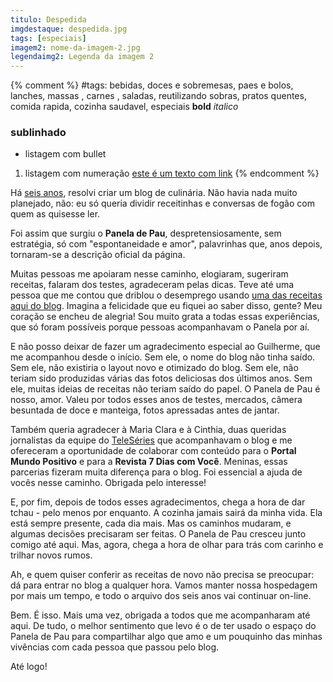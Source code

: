 ```yaml
---
titulo: Despedida
imgdestaque: despedida.jpg
tags: [especiais]
imagem2: nome-da-imagem-2.jpg
legendaimg2: Legenda da imagem 2
---
```

{% comment %}
#tags: bebidas, doces e sobremesas, paes e bolos, lanches, massas , carnes , saladas, reutilizando sobras, pratos quentes, comida rapida, cozinha saudavel, especiais
**bold**
*italico*
### sublinhado
* listagem com bullet
1. listagem com numeração
[este é um texto com link](https://www.enderecodolink.com)
{% endcomment %}

Há [seis anos](https://www.enderecodolink.com), resolvi criar um blog de culinária. Não havia nada muito planejado, não: eu só queria dividir receitinhas e conversas de fogão com quem as quisesse ler.

Foi assim que surgiu o **Panela de Pau**, despretensiosamente, sem estratégia, só com "espontaneidade e amor", palavrinhas que, anos depois, tornaram-se a descrição oficial da página.

Muitas pessoas me apoiaram nesse caminho, elogiaram, sugeriram receitas, falaram dos testes, agradeceram pelas dicas. Teve até uma pessoa que me contou que driblou o desemprego usando [uma das receitas aqui do blog](http://paneladepau.com.br/rapadura-de-amendoim-e-leite-condensado/). Imagina a felicidade que eu fiquei ao saber disso, gente? Meu coração se encheu de alegria! Sou muito grata a todas essas experiências, que só foram possíveis porque pessoas acompanhavam o Panela por aí. 

E não posso deixar de fazer um agradecimento especial ao Guilherme, que me acompanhou desde o início. Sem ele, o nome do blog não tinha saído. Sem ele, não existiria o layout novo e otimizado do blog. Sem ele, não teriam sido produzidas várias das fotos deliciosas dos últimos anos. Sem ele, muitas ideias de receitas não teriam saído do papel. O Panela de Pau é nosso, amor. Valeu por todos esses anos de testes, mercados, câmera besuntada de doce e manteiga, fotos apressadas antes de jantar. 

Também queria agradecer à Maria Clara e à Cinthia, duas queridas jornalistas da equipe do [TeleSéries](http://www.teleseries.com.br/) que acompanhavam o blog e me ofereceram a oportunidade de colaborar com conteúdo para o **Portal Mundo Positivo** e para a **Revista 7 Dias com Você**. Meninas, essas parcerias fizeram muita diferença para o blog. Foi essencial a ajuda de vocês nesse caminho. Obrigada pelo interesse!

E, por fim, depois de todos esses agradecimentos, chega a hora de dar tchau - pelo menos por enquanto. A cozinha jamais sairá da minha vida. Ela está sempre presente, cada dia mais. Mas os caminhos mudaram, e algumas decisões precisaram ser feitas. O Panela de Pau cresceu junto comigo até aqui. Mas, agora, chega a hora de olhar para trás com carinho e trilhar novos rumos.

Ah, e quem quiser conferir as receitas de novo não precisa se preocupar: dá para entrar no blog a qualquer hora. Vamos manter nossa hospedagem por mais um tempo, e todo o arquivo dos seis anos vai continuar on-line. 

Bem. É isso. Mais uma vez, obrigada a todos que me acompanharam até aqui. De tudo, o melhor sentimento que levo é o de ter usado o espaço do Panela de Pau para compartilhar algo que amo e um pouquinho das minhas vivências com cada pessoa que passou pelo blog.

Até logo!